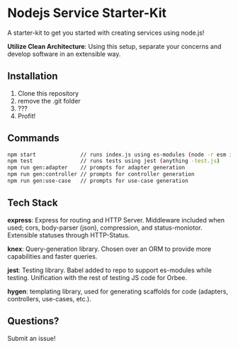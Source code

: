 # Nodejs Service Starter-Kit

A starter-kit to get you started with creating services using node.js!

__Utilize Clean Architecture__: Using this setup, separate your concerns and develop software in an extensible way.

## Installation

1. Clone this repository
2. remove the .git folder
3. ???
4. Profit!

## Commands

```bash
npm start              // runs index.js using es-modules (node -r esm index.js)
npm test               // runs tests using jest (anything -test.js)
npm run gen:adapter    // prompts for adapter generation
npm run gen:controller // prompts for controller generation
npm run gen:use-case   // prompts for use-case generation
```

## Tech Stack

__express__: Express for routing and HTTP Server. Middleware included when used; cors, body-parser (json), compression, and status-moniotor. Extensible statuses through HTTP-Status.

__knex__: Query-generation library. Chosen over an ORM to provide more capabilities and faster queries.

__jest__: Testing library. Babel added to repo to support es-modules while testing. Unification with the rest of testing JS code for Orbee.

__hygen__: templating library, used for generating scaffolds for code (adapters, controllers, use-cases, etc.).

## Questions?

Submit an issue!
